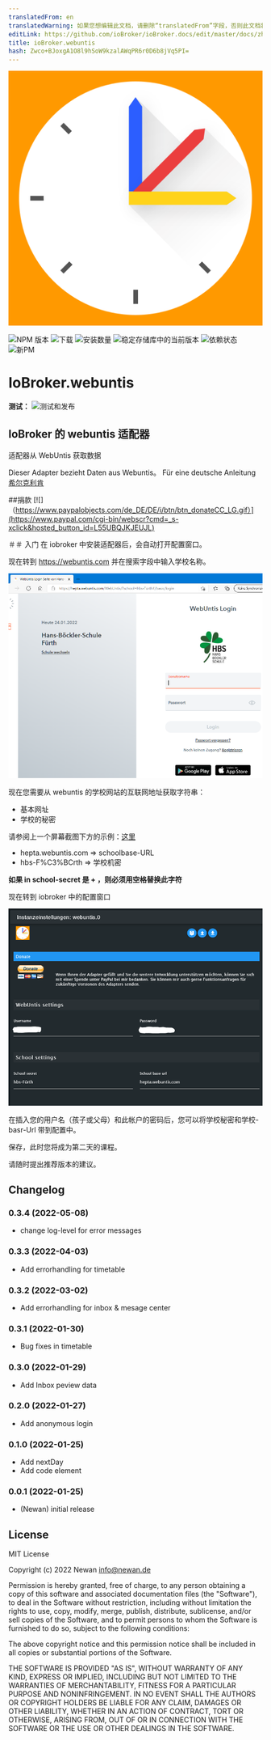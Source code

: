 ```yaml
---
translatedFrom: en
translatedWarning: 如果您想编辑此文档，请删除“translatedFrom”字段，否则此文档将再次自动翻译
editLink: https://github.com/ioBroker/ioBroker.docs/edit/master/docs/zh-cn/adapterref/iobroker.webuntis/README.md
title: ioBroker.webuntis
hash: Zwco+BJoxgA1O8l9hSoW9kzalAWqPR6r0D6b8jVq5PI=
---
```

![标识](../../../en/adapterref/iobroker.webuntis/admin/webuntis.png)

![NPM 版本](https://img.shields.io/npm/v/iobroker.webuntis.svg)
![下载](https://img.shields.io/npm/dm/iobroker.webuntis.svg)
![安装数量](https://iobroker.live/badges/webuntis-installed.svg)
![稳定存储库中的当前版本](https://iobroker.live/badges/webuntis-stable.svg)
![依赖状态](https://img.shields.io/david/Newan/iobroker.webuntis.svg)
![新PM](https://nodei.co/npm/iobroker.webuntis.png?downloads=true)

# IoBroker.webuntis
**测试：** ![测试和发布](https://github.com/Newan/ioBroker.webuntis/workflows/Test%20and%20Release/badge.svg)

## IoBroker 的 webuntis 适配器
适配器从 WebUntis 获取数据

Dieser Adapter bezieht Daten aus Webuntis。
Für eine deutsche Anleitung [希尔克利肯](readme/readme.de.md)

##捐款
[![]（https://www.paypalobjects.com/de_DE/DE/i/btn/btn_donateCC_LG.gif）](https://www.paypal.com/cgi-bin/webscr?cmd=_s-xclick&hosted_button_id=L55UBQJKJEUJL)

＃＃ 入门
在 iobroker 中安装适配器后，会自动打开配置窗口。

现在转到 https://webuntis.com 并在搜索字段中输入学校名称。

![webuntis_start](../../../en/adapterref/iobroker.webuntis/readme/img/webuntis_start.png)

现在您需要从 webuntis 的学校网站的互联网地址获取字符串：

- 基本网址
- 学校的秘密

请参阅上一个屏幕截图下方的示例：[这里](https://hepta.webuntis.com/WebUntis/?school=hbs-F%C3%BCrth#/basic/login)

- hepta.webuntis.com => schoolbase-URL
- hbs-F%C3%BCrth => 学校机密

**如果 in school-secret 是 __+__ ，则必须用空格替换此字符**

现在转到 iobroker 中的配置窗口

![webuntis_config](../../../en/adapterref/iobroker.webuntis/readme/img/webuntis_config.png)

在插入您的用户名（孩子或父母）和此帐户的密码后，您可以将学校秘密和学校-basr-Url 带到配置中。

保存，此时您将成为第二天的课程。

请随时提出推荐版本的建议。

## Changelog
<!--
    Placeholder for the next version (at the beginning of the line):
    ### **WORK IN PROGRESS**
-->
### 0.3.4 (2022-05-08)
* change log-level for error messages

### 0.3.3 (2022-04-03)
* Add errorhandling for timetable

### 0.3.2 (2022-03-02)
* Add errorhandling for inbox & mesage center

### 0.3.1 (2022-01-30)
* Bug fixes in timetable

### 0.3.0 (2022-01-29)
* Add Inbox peview data

### 0.2.0 (2022-01-27)
* Add anonymous login

### 0.1.0 (2022-01-25)
* Add nextDay
* Add code element

### 0.0.1 (2022-01-25)
* (Newan) initial release

## License
MIT License

Copyright (c) 2022 Newan <info@newan.de>

Permission is hereby granted, free of charge, to any person obtaining a copy
of this software and associated documentation files (the "Software"), to deal
in the Software without restriction, including without limitation the rights
to use, copy, modify, merge, publish, distribute, sublicense, and/or sell
copies of the Software, and to permit persons to whom the Software is
furnished to do so, subject to the following conditions:

The above copyright notice and this permission notice shall be included in all
copies or substantial portions of the Software.

THE SOFTWARE IS PROVIDED "AS IS", WITHOUT WARRANTY OF ANY KIND, EXPRESS OR
IMPLIED, INCLUDING BUT NOT LIMITED TO THE WARRANTIES OF MERCHANTABILITY,
FITNESS FOR A PARTICULAR PURPOSE AND NONINFRINGEMENT. IN NO EVENT SHALL THE
AUTHORS OR COPYRIGHT HOLDERS BE LIABLE FOR ANY CLAIM, DAMAGES OR OTHER
LIABILITY, WHETHER IN AN ACTION OF CONTRACT, TORT OR OTHERWISE, ARISING FROM,
OUT OF OR IN CONNECTION WITH THE SOFTWARE OR THE USE OR OTHER DEALINGS IN THE
SOFTWARE.